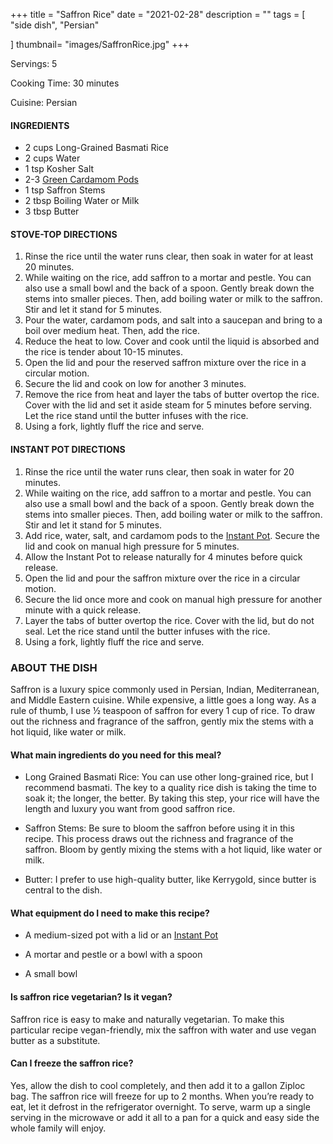
+++
title = "Saffron Rice"
date = "2021-02-28"
description = ""
tags = [
    "side dish",
    "Persian"
    
]
thumbnail= "images/SaffronRice.jpg"
+++

Servings: 5 <!--more-->

Cooking Time: 30 minutes 

Cuisine: Persian 

#### INGREDIENTS 

* 2 cups Long-Grained Basmati Rice
* 2 cups Water 
* 1 tsp Kosher Salt 
* 2-3 [Green Cardamom Pods](https://amzn.to/3rVRDr7)
* 1 tsp Saffron Stems
* 2 tbsp Boiling Water or Milk
* 3 tbsp Butter 

#### STOVE-TOP DIRECTIONS 

1. Rinse the rice until the water runs clear, then soak in water for at least 20 minutes. 
2. While waiting on the rice, add saffron to a mortar and pestle. You can also use a small bowl and the back of a spoon. Gently break down the stems into smaller pieces. Then, add boiling water or milk to the saffron. Stir and let it stand for 5 minutes.  
3. Pour the water, cardamom pods, and salt into a saucepan and bring to a boil over medium heat. Then, add the rice.  
4. Reduce the heat to low. Cover and cook until the liquid is absorbed and the rice is tender about 10-15 minutes.
5. Open the lid and pour the reserved saffron mixture over the rice in a circular motion. 
6. Secure the lid and cook on low for another 3 minutes. 
7. Remove the rice from heat and layer the tabs of butter overtop the rice. Cover with the lid and set it aside steam for 5 minutes before serving. Let the rice stand until the butter infuses with the rice. 
8. Using a fork, lightly fluff the rice and serve.

#### INSTANT POT DIRECTIONS 

1. Rinse the rice until the water runs clear, then soak in water for 20 minutes. 
2. While waiting on the rice, add saffron to a mortar and pestle. You can also use a small bowl and the back of a spoon. Gently break down the stems into smaller pieces. Then, add boiling water or milk to the saffron. Stir and let it stand for 5 minutes. 
3. Add rice, water, salt, and cardamom pods to the [Instant Pot](https://amzn.to/37WzcdO). Secure the lid and cook on manual high pressure for 5 minutes.
4. Allow the Instant Pot to release naturally for 4 minutes before quick release.
5. Open the lid and pour the saffron mixture over the rice in a circular motion. 
6. Secure the lid once more and cook on manual high pressure for another minute with a quick release. 
7. Layer the tabs of butter overtop the rice. Cover with the lid, but do not seal. Let the rice stand until the butter infuses with the rice. 
8. Using a fork, lightly fluff the rice and serve.

### ABOUT THE DISH 

Saffron is a luxury spice commonly used in Persian, Indian, Mediterranean, and Middle Eastern cuisine. While expensive, a little goes a long way. As a rule of thumb, I use ½ teaspoon of saffron for every 1 cup of rice. To draw out the richness and fragrance of the saffron, gently mix the stems with a hot liquid, like water or milk.

#### What main ingredients do you need for this meal?

* Long Grained Basmati Rice: You can use other long-grained rice, but I recommend basmati. The key to a quality rice dish is taking the time to soak it; the longer, the better. By taking this step, your rice will have the length and luxury you want from good saffron rice. 
 
* Saffron Stems: Be sure to bloom the saffron before using it in this recipe. This process draws out the richness and fragrance of the saffron. Bloom by gently mixing the stems with a hot liquid, like water or milk.

* Butter: I prefer to use high-quality butter, like Kerrygold, since butter is central to the dish. 

#### What equipment do I need to make this recipe?

* A medium-sized pot with a lid or an [Instant Pot](https://amzn.to/37WzcdO)

* A mortar and pestle or a bowl with a spoon 

* A small bowl 

#### Is saffron rice vegetarian? Is it vegan?

Saffron rice is easy to make and naturally vegetarian. To make this particular recipe vegan-friendly, mix the saffron with water and use vegan butter as a substitute. 

#### Can I freeze the saffron rice?

Yes, allow the dish to cool completely, and then add it to a gallon Ziploc bag. The saffron rice will freeze for up to 2 months. When you’re ready to eat, let it defrost in the refrigerator overnight. To serve, warm up a single serving in the microwave or add it all to a pan for a quick and easy side the whole family will enjoy.
